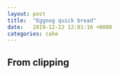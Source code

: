```yaml
---
layout: post
title:  "Eggnog quick bread"
date:   2019-12-22 12:01:16 +0000
categories: cake
---
```


## From clipping
